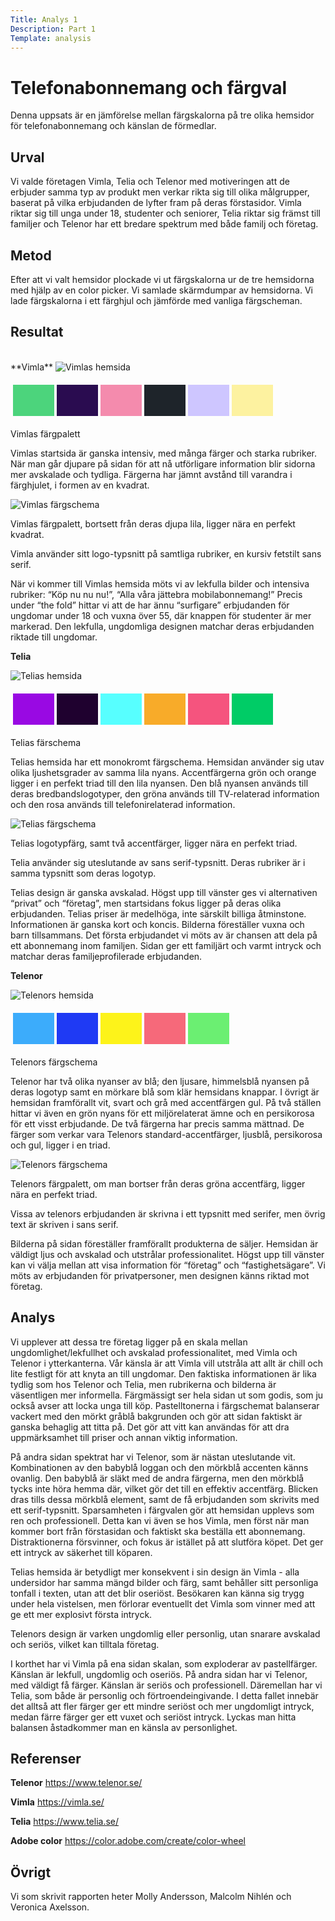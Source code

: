 ```yaml
---
Title: Analys 1
Description: Part 1
Template: analysis
---
```

Telefonabonnemang och färgval
=======================

Denna uppsats är en jämförelse mellan färgskalorna på tre olika hemsidor för telefonabonnemang och känslan de förmedlar.

Urval
-----------------------

Vi valde företagen Vimla, Telia och Telenor med motiveringen att de erbjuder samma typ av produkt men verkar rikta sig till olika målgrupper, baserat på vilka erbjudanden de lyfter fram på deras förstasidor. Vimla riktar sig till unga under 18, studenter och seniorer, Telia riktar sig främst till familjer och Telenor har ett bredare spektrum med både familj och företag.

Metod
-----------------------

Efter att vi valt hemsidor plockade vi ut färgskalorna ur de tre hemsidorna med hjälp av en color picker. Vi samlade skärmdumpar av hemsidorna. Vi lade färgskalorna i ett färghjul och jämförde med vanliga färgscheman.


Resultat
-----------------------
<br>
**Vimla**
<img class="page-img" src="%assets_url%/img/vimla-fullscreen.jpg" alt="Vimlas hemsida">

<div class="color-table">
<table style="border-spacing: 4px; border-collapse: separate">
 <tr>
   <td style="height: 50px; width: 50px; background-color: #4CD47C"></td>
   <td style="height: 50px; width: 50px; background-color: #2a0c50"></td>
   <td style="height: 50px; width: 50px; background-color: #f48bad"></td>
   <td style="height: 50px; width: 50px; background-color: #1e242a"></td>
   <td style="height: 50px; width: 50px; background-color: #cec6ff"></td>
   <td style="height: 50px; width: 50px; background-color: #fdf2a0"></td>
 </tr>
</table>
<p class="figure-text">Vimlas färgpalett</p>
</div>


Vimlas startsida är ganska intensiv, med många färger och starka rubriker. När man går djupare på sidan för att nå utförligare information blir sidorna mer avskalade och tydliga. Färgerna har jämnt avstånd till varandra i färghjulet, i formen av en kvadrat.

<div class="color-table">
<img class="page-img" src="%assets_url%/img/vimla-color-circle.jpg" alt="Vimlas färgschema">
<p class="figure-text">Vimlas färgpalett, bortsett från deras djupa lila, ligger nära en perfekt kvadrat.</p>
</div>

Vimla använder sitt logo-typsnitt på samtliga rubriker, en kursiv fetstilt sans serif.

När vi kommer till Vimlas hemsida möts vi av lekfulla bilder och intensiva rubriker: “Köp nu nu nu!”, “Alla våra jättebra mobilabonnemang!” Precis under “the fold” hittar vi att de har ännu “surfigare” erbjudanden för ungdomar under 18 och vuxna över 55, där knappen för studenter är mer markerad. Den lekfulla, ungdomliga designen matchar deras erbjudanden riktade till ungdomar.

**Telia**

<img class="page-img" src="%assets_url%/img/telia-fullscreen.jpg" alt="Telias hemsida">

<div class="color-table">
<table style="border-spacing: 4px; border-collapse: separate">
 <tr>
   <td style="height: 50px; width: 50px; background-color: #9909e3"></td>
   <td style="height: 50px; width: 50px; background-color: #1f012f"></td>
   <td style="height: 50px; width: 50px; background-color: #57ffff"></td>
   <td style="height: 50px; width: 50px; background-color: #f8ab29"></td>
   <td style="height: 50px; width: 50px; background-color: #f5547e"></td>
   <td style="height: 50px; width: 50px; background-color: #00CC66"></td>
 </tr>
</table>
<p class="figure-text">Telias färschema</p>
</div>

Telias hemsida har ett monokromt färgschema. Hemsidan använder sig utav olika ljushetsgrader av samma lila nyans. Accentfärgerna grön och orange ligger i en perfekt triad till den lila nyansen. Den blå nyansen används till deras bredbandslogotyper, den gröna används till TV-relaterad information och den rosa används till telefonirelaterad information.  

<div class="color-table">
<img class="page-img" src="%assets_url%/img/telia-color-circle.jpg" alt="Telias färgschema">
<p class="figure-text">Telias logotypfärg, samt två accentfärger, ligger nära en perfekt triad.</p>
</div>

Telia använder sig uteslutande av sans serif-typsnitt. Deras rubriker är i samma typsnitt som deras logotyp.

Telias design är ganska avskalad. Högst upp till vänster ges vi alternativen “privat” och “företag”, men startsidans fokus ligger på deras olika erbjudanden. Telias priser är medelhöga, inte särskilt billiga åtminstone. Informationen är ganska kort och koncis. Bilderna föreställer vuxna och barn tillsammans. Det första erbjudandet vi möts av är chansen att dela på ett abonnemang inom familjen. Sidan ger ett familjärt och varmt intryck och matchar deras familjeprofilerade erbjudanden.

**Telenor**

<img class="page-img" src="%assets_url%/img/telenor-fullscreen.jpg" alt="Telenors hemsida">

<div class="color-table">
<table style="border-spacing: 4px; border-collapse: separate">
 <tr>
   <td style="height: 50px; width: 50px; background-color: #3cacfb"></td>
   <td style="height: 50px; width: 50px; background-color: #1f3af4"></td>
   <td style="height: 50px; width: 50px; background-color: #fdf31a"></td>
   <td style="height: 50px; width: 50px; background-color: #f6697a"></td>
   <td style="height: 50px; width: 50px; background-color: #6bef72"></td>
 </tr>
</table>
<p class="figure-text">Telenors färgschema</p>
</div>

Telenor har två olika nyanser av blå; den ljusare, himmelsblå nyansen på deras logotyp samt en mörkare blå som klär hemsidans knappar. I övrigt är hemsidan framförallt vit, svart och grå med accentfärgen gul. På två ställen hittar vi även en grön nyans för ett miljörelaterat ämne och en persikorosa för ett visst erbjudande. De två färgerna har precis samma mättnad. De färger som verkar vara Telenors standard-accentfärger, ljusblå, persikorosa och gul, ligger i en triad.

<div class="color-table">
<img class="page-img" src="%assets_url%/img/telenor-color-circle.jpg" alt="Telenors färgschema">
<p class="figure-text">Telenors färgpalett, om man bortser från deras gröna accentfärg, ligger nära en perfekt triad.</p>
</div>

Vissa av telenors erbjudanden är skrivna i ett typsnitt med serifer, men övrig text är skriven i sans serif.

Bilderna på sidan föreställer framförallt produkterna de säljer. Hemsidan är väldigt ljus och avskalad och utstrålar professionalitet. Högst upp till vänster kan vi välja mellan att visa information för “företag” och “fastighetsägare”. Vi möts av erbjudanden för privatpersoner, men designen känns riktad mot företag.


Analys
-----------------------

Vi upplever att dessa tre företag ligger på en skala mellan ungdomlighet/lekfullhet och avskalad professionalitet, med Vimla och Telenor i ytterkanterna. Vår känsla är att Vimla vill utstråla att allt är chill och lite festligt för att knyta an till ungdomar. Den faktiska informationen är lika tydlig som hos Telenor och Telia, men rubrikerna och bilderna är väsentligen mer informella. Färgmässigt ser hela sidan ut som godis, som ju också avser att locka unga till köp. Pastelltonerna i färgschemat balanserar vackert med den mörkt gråblå bakgrunden och gör att sidan faktiskt är ganska behaglig att titta på. Det gör att vitt kan användas för att dra uppmärksamhet till priser och annan viktig information.

På andra sidan spektrat har vi Telenor, som är nästan uteslutande vit. Kombinationen av den babyblå loggan och den mörkblå accenten känns ovanlig. Den babyblå är släkt med de andra färgerna, men den mörkblå tycks inte höra hemma där, vilket gör det till en effektiv accentfärg. Blicken dras tills dessa mörkblå element, samt de få erbjudanden som skrivits med ett serif-typsnitt. Sparsamheten i färgvalen gör att hemsidan upplevs som ren och professionell. Detta kan vi även se hos Vimla, men först när man kommer bort från förstasidan och faktiskt ska beställa ett abonnemang. Distraktionerna försvinner, och fokus är istället på att slutföra köpet. Det ger ett intryck av säkerhet till köparen.

Telias hemsida är betydligt mer konsekvent i sin design än Vimla - alla undersidor har samma mängd bilder och färg, samt behåller sitt personliga tonfall i texten, utan att det blir oseriöst. Besökaren kan känna sig trygg under hela vistelsen, men förlorar eventuellt det Vimla som vinner med att ge ett mer explosivt första intryck.

Telenors design är varken ungdomlig eller personlig, utan snarare avskalad och seriös, vilket kan tilltala företag.

I korthet har vi Vimla på ena sidan skalan, som exploderar av pastellfärger. Känslan är lekfull, ungdomlig och oseriös. På andra sidan har vi Telenor, med väldigt få färger. Känslan är seriös och professionell. Däremellan har vi Telia, som både är personlig och förtroendeingivande. I detta fallet innebär det alltså att fler färger ger ett mindre seriöst och mer ungdomligt intryck, medan färre färger ger ett vuxet och seriöst intryck. Lyckas man hitta balansen åstadkommer man en känsla av personlighet.

Referenser
-----------------------
**Telenor** https://www.telenor.se/

**Vimla** https://vimla.se/

**Telia** https://www.telia.se/

**Adobe color** https://color.adobe.com/create/color-wheel



Övrigt
-----------------------

Vi som skrivit rapporten heter Molly Andersson, Malcolm Nihlén och Veronica Axelsson.
